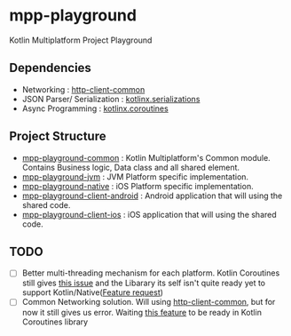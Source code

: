 # mpp-playground
Kotlin Multiplatform Project Playground

## Dependencies
- Networking : [http-client-common](https://github.com/Kotlin/kotlinx.serialization)
- JSON Parser/ Serialization : [kotlinx.serializations](https://github.com/Kotlin/kotlinx.serialization)
- Async Programming : [kotlinx.coroutines](https://github.com/Kotlin/kotlinx.coroutines)

## Project Structure
- [mpp-playground-common](https://github.com/RR12/mpp-playground/tree/master/mpp-playground-common) : Kotlin Multiplatform's Common module. Contains Business logic, Data class and all shared element.
- [mpp-playground-jvm](https://github.com/RR12/mpp-playground/tree/master/mpp-playground-jvm) : JVM Platform specific implementation.
- [mpp-playground-native](https://github.com/RR12/mpp-playground/tree/master/mpp-playground-native) : iOS Platform specific implementation.
- [mpp-playground-client-android](https://github.com/RR12/mpp-playground/tree/master/mpp-playground-client-android) : Android application that will using the shared code.
- [mpp-playground-client-ios](https://github.com/RR12/mpp-playground/tree/master/mpp-playground-client-ios) : iOS application that will using the shared code.

## TODO
* [ ] Better multi-threading mechanism for each platform. Kotlin Coroutines still gives [this issue](https://github.com/JetBrains/kotlin-native/issues/1815) and the Libarary its self isn't quite ready yet to support Kotlin/Native([Feature request](https://github.com/Kotlin/kotlinx.coroutines/issues/462))
* [ ] Common Networking solution. Will using [http-client-common](https://github.com/Kotlin/kotlinx.serialization), but for now it still gives us error. Waiting [this feature](https://github.com/Kotlin/kotlinx.coroutines/issues/462) to be ready in Kotlin Coroutines library 

